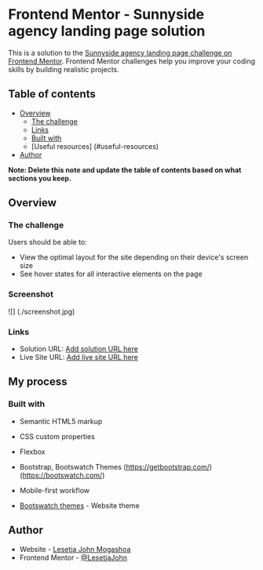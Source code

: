 # Frontend Mentor - Sunnyside agency landing page solution

This is a solution to the [Sunnyside agency landing page challenge on Frontend Mentor](https://www.frontendmentor.io/challenges/sunnyside-agency-landing-page-7yVs3B6ef). Frontend Mentor challenges help you improve your coding skills by building realistic projects.

## Table of contents

- [Overview](#overview)
  - [The challenge](#the-challenge)
  - [Links](#links)
  - [Built with](#built-with)
  - [Useful resources] (#useful-resources)
- [Author](#author)

**Note: Delete this note and update the table of contents based on what sections you keep.**

## Overview

### The challenge

Users should be able to:

- View the optimal layout for the site depending on their device's screen size
- See hover states for all interactive elements on the page

### Screenshot

![] (./screenshot.jpg)

### Links

- Solution URL: [Add solution URL here](https://your-solution-url.com)
- Live Site URL: [Add live site URL here](https://your-live-site-url.com)

## My process

### Built with

- Semantic HTML5 markup
- CSS custom properties
- Flexbox
- Bootstrap, Bootswatch Themes
(https://getbootstrap.com/) (https://bootswatch.com/)
- Mobile-first workflow

- [Bootswatch themes](https://bootswatch.com/quartz/) - Website theme

## Author

- Website - [Lesetja John Mogashoa](https://ljmogashoa04.wixsite.com/softplugz)
- Frontend Mentor - [@LesetjaJohn](https://www.frontendmentor.io/profile/LesetjaJohn)
